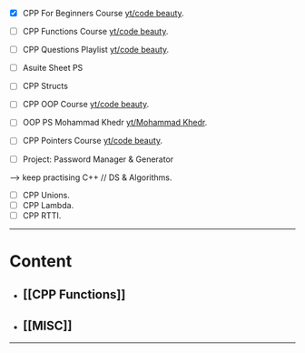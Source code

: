 - [x] CPP For Beginners Course  [yt/code beauty](https://www.youtube.com/watch?v=iBG0fN8lY8Y&list=PL43pGnjiVwgQHLPnuH9ch-LhZdwckM8Tq&pp=iAQB). 
- [ ] CPP Functions Course         [yt/code beauty](https://www.youtube.com/watch?v=BGmDRQzY4CA&list=PL43pGnjiVwgRggnsJcz1cK0j7b2-kLML_&pp=iAQB). 
- [ ] CPP Questions Playlist           [yt/code beauty](https://www.youtube.com/watch?v=etQX4Mme2f4&list=PL43pGnjiVwgTnNmcPuhvSUcSgpNfR48ui&pp=iAQB). 
- [ ] Asuite Sheet PS
- [ ] CPP Structs
- [ ] CPP OOP Course                    [yt/code beauty](https://www.youtube.com/watch?v=iVLQeWbgbXs&list=PL43pGnjiVwgTJg7uz8KUGdXRdGKE0W_jN&pp=iAQB). 
- [ ] OOP PS Mohammad Khedr    [yt/Mohammad Khedr](https://youtube.com/playlist?list=PLq8huKQsVgUPsbTw_PzqQkuu_KVmkzSNU).     
- [ ] CPP Pointers Course              [yt/code beauty](https://www.youtube.com/watch?v=eNofmKYzje4&list=PL43pGnjiVwgSSRlwfahAuIqoJ8TfDIlHq&pp=iAQB). 

- [ ] Project: Password Manager & Generator

--> keep practising C++ // DS & Algorithms. 

- [ ] CPP Unions.
- [ ] CPP Lambda.
- [ ] CPP RTTI.

---
# Content
- ## [[CPP Functions]]
- ## [[MISC]]

---


